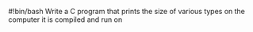 #!bin/bash
Write a C program that prints the size of various types on the computer it is compiled and run on
